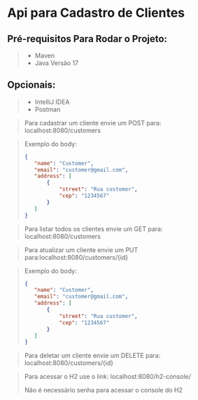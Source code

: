 # Api para Cadastro de Clientes

## Pré-requisitos Para Rodar o Projeto:
> - Maven
> - Java Versão 17

## Opcionais:
> - IntelliJ IDEA
> - Postman

> Para cadastrar um cliente envie um POST para: localhost:8080/customers

> Exemplo do body:
> ~~~json
> {
>    "name": "Customer",
>    "email": "customer@gmail.com",
>    "address": [
>        {
>            "street": "Rua customer",
>            "cep": "1234567"
>        }
>    ]
>}
> ~~~

>Para listar todos os clientes envie um GET para: localhost:8080/customers

>Para atualizar um cliente envie um PUT para:localhost:8080/customers/{id}

> Exemplo do body:
> ~~~json
> {
>    "name": "Customer",
>    "email": "customer@gmail.com",
>    "address": [
>        {
>            "street": "Rua customer",
>            "cep": "1234567"
>        }
>    ]
>}
> ~~~

>Para deletar um cliente envie um DELETE para: localhost:8080/customers/{id}

> Para acessar o H2 use o link: localhost:8080/h2-console/
> 
>Não é necessário senha para acessar o console do H2



